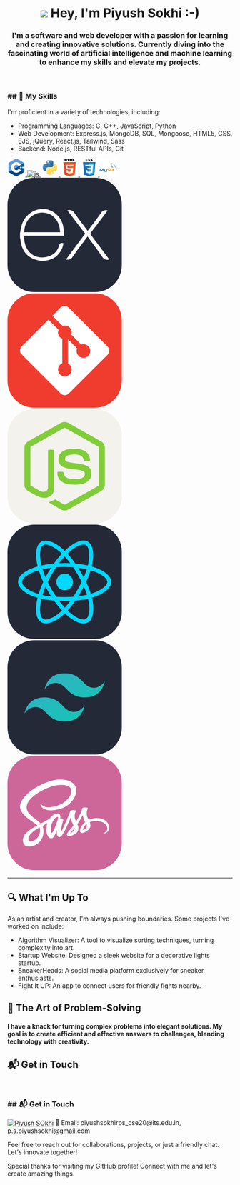<h1 align="center"><img src="https://raw.githubusercontent.com/aemmadi/aemmadi/master/wave.gif" width="60px"> Hey, I'm Piyush Sokhi :-) </h1>
<h3 align="center">I'm a software and web developer with a passion for learning and creating innovative solutions. Currently diving into the fascinating world of artificial intelligence and machine learning to enhance my skills and elevate my projects.</h3>
<br>

<h3 align="left">## 🚀 My Skills</h3>

I'm proficient in a variety of technologies, including:
- Programming Languages: C, C++, JavaScript, Python
- Web Development: Express.js, MongoDB, SQL, Mongoose, HTML5, CSS, EJS, jQuery, React.js, Tailwind, Sass
- Backend: Node.js, RESTful APIs, Git


<p align="left"> 
  <a href="https://www.w3schools.com/cpp/" target="_blank"> <img src="https://raw.githubusercontent.com/devicons/devicon/master/icons/cplusplus/cplusplus-original.svg" alt="cplusplus" width="40" height="40"/> </a>
    <a href="https://www.w3schools.com/js/" target="_blank"><img src="https://cdn.jsdelivr.net/gh/devicons/devicon/icons/javascript/javascript-original.svg" alt="js" width="40" height="40"/> </a>
  <a href="https://www.python.org" target="_blank"> <img src="https://raw.githubusercontent.com/devicons/devicon/master/icons/python/python-original.svg" alt="python" width="40" height="40"/> </a> 
  <a href="https://www.w3schools.com/html/" target="_blank"> <img src="https://raw.githubusercontent.com/devicons/devicon/master/icons/html5/html5-original-wordmark.svg" alt="html5" width="40" height="40"/> </a>
    <a href="https://www.w3schools.com/css/" target="_blank"> <img src="https://raw.githubusercontent.com/devicons/devicon/master/icons/css3/css3-original-wordmark.svg" alt="css3" width="40" height="40"/> </a> 
  <a href="https://www.mysql.com/" target="_blank"> <img src="https://raw.githubusercontent.com/devicons/devicon/master/icons/mysql/mysql-original-wordmark.svg" alt="mysql" width="40" height="40"/> </a>
  <svg xmlns="http://www.w3.org/2000/svg" width="256" height="256" fill="none" viewBox="0 0 256 256"><rect width="256" height="256" fill="#242938" rx="60"/><path fill="#fff" d="M228 182.937C225.089 184.04 221.875 184.037 218.965 182.931C216.056 181.824 213.652 179.69 212.209 176.932C203.146 163.365 193.138 150.41 183.519 137.177L179.348 131.617C167.894 146.963 156.44 161.697 145.987 176.988C144.625 179.624 142.352 181.675 139.59 182.759C136.828 183.844 133.766 183.887 130.975 182.882L173.955 125.223L133.977 73.1236C136.855 72.0845 140.003 72.0702 142.89 73.0832C145.777 74.0962 148.226 76.0744 149.824 78.6838C159.109 92.2506 169.396 105.206 179.626 118.94C189.913 105.317 200.088 92.3062 209.596 78.8506C210.965 76.2574 213.24 74.258 215.988 73.2328C218.735 72.2076 221.764 72.2281 224.497 73.2904L208.984 93.8631C202.034 103.037 195.195 112.267 187.967 121.219C187.384 121.741 186.918 122.379 186.599 123.093C186.28 123.807 186.115 124.58 186.115 125.362C186.115 126.143 186.28 126.916 186.599 127.63C186.918 128.344 187.384 128.982 187.967 129.504C201.256 147.13 214.433 164.811 228 182.937V182.937Z"/><path fill="#fff" d="M28 124.5C29.1676 118.94 29.8905 112.879 31.5029 107.208C41.122 73.0129 80.3214 58.7788 107.288 79.9632C123.079 92.3624 127.027 109.933 126.249 129.727H37.2855C35.8399 165.09 61.3611 186.441 93.9994 175.543C99.2938 173.649 104.033 170.467 107.79 166.283C111.547 162.099 114.202 157.045 115.517 151.578C117.241 146.018 120.021 145.073 125.303 146.685C124.433 153.454 122.04 159.938 118.303 165.649C114.567 171.36 109.584 176.149 103.73 179.657C94.0573 184.947 82.96 187.042 72.0247 185.644C61.0894 184.246 50.8763 179.426 42.8457 171.873C34.9011 162.94 30.0973 151.654 29.1676 139.735C29.1676 137.845 28.4448 135.954 28.0556 134.175C28.0185 130.876 28 127.651 28 124.5ZM37.3967 122.109H117.853C117.352 96.4769 101.172 78.2951 79.5986 78.1283C55.5785 77.7947 38.3976 95.5873 37.3411 121.998L37.3967 122.109Z"/></svg>
<svg xmlns="http://www.w3.org/2000/svg" width="256" height="256" fill="none" viewBox="0 0 256 256"><rect width="256" height="256" fill="#F03C2E" rx="60"/><g clip-path="url(#clip0_7_283)"><path fill="#fff" d="M224.225 119.094L136.906 31.775C135.711 30.5787 134.291 29.6298 132.729 28.9824C131.166 28.3349 129.491 28.0017 127.8 28.0017C126.109 28.0017 124.434 28.3349 122.871 28.9824C121.309 29.6298 119.889 30.5787 118.694 31.775L100.569 49.9L123.569 72.9C128.919 71.025 135.044 72.3062 139.306 76.5687C141.335 78.6014 142.752 81.1638 143.394 83.9632C144.036 86.7626 143.878 89.6862 142.937 92.4L165.106 114.569C170.469 112.719 176.656 113.912 180.937 118.206C182.361 119.63 183.49 121.32 184.26 123.18C185.03 125.04 185.426 127.033 185.426 129.046C185.425 131.059 185.029 133.052 184.258 134.912C183.487 136.771 182.358 138.461 180.934 139.884C179.511 141.308 177.821 142.436 175.961 143.206C174.101 143.977 172.108 144.373 170.095 144.372C168.082 144.372 166.088 143.975 164.229 143.205C162.369 142.434 160.679 141.305 159.256 139.881C154.756 135.381 153.644 128.756 155.919 123.212L135.244 102.537V156.944C136.745 157.686 138.116 158.666 139.306 159.844C140.729 161.267 141.858 162.956 142.629 164.816C143.399 166.675 143.795 168.668 143.795 170.681C143.795 172.694 143.399 174.687 142.629 176.546C141.858 178.406 140.729 180.096 139.306 181.519C137.883 182.942 136.193 184.071 134.334 184.841C132.474 185.611 130.481 186.008 128.469 186.008C126.456 186.008 124.463 185.611 122.604 184.841C120.744 184.071 119.054 182.942 117.631 181.519C116.206 180.096 115.076 178.407 114.305 176.548C113.533 174.688 113.136 172.694 113.136 170.681C113.136 168.668 113.533 166.675 114.305 164.815C115.076 162.955 116.206 161.266 117.631 159.844C119.112 158.369 120.756 157.25 122.65 156.5V101.587C120.825 100.837 119.112 99.7312 117.631 98.2437C115.479 96.0943 114.016 93.3526 113.428 90.3684C112.841 87.3841 113.155 84.2924 114.331 81.4875L91.6437 58.8125L31.7687 118.625C30.5716 119.821 29.6219 121.241 28.9739 122.804C28.3259 124.367 27.9924 126.042 27.9924 127.734C27.9924 129.426 28.3259 131.102 28.9739 132.665C29.6219 134.228 30.5716 135.648 31.7687 136.844L119.094 224.156C120.289 225.352 121.709 226.301 123.271 226.949C124.834 227.596 126.509 227.929 128.2 227.929C129.891 227.929 131.566 227.596 133.129 226.949C134.691 226.301 136.111 225.352 137.306 224.156L224.225 137.375C225.422 136.179 226.372 134.759 227.02 133.196C227.668 131.633 228.001 129.958 228.001 128.266C228.001 126.574 227.668 124.898 227.02 123.335C226.372 121.772 225.422 120.352 224.225 119.156"/></g><defs><clipPath id="clip0_7_283"><rect width="200" height="200" fill="#fff" transform="translate(28 28)"/></clipPath></defs></svg>
  <svg xmlns="http://www.w3.org/2000/svg" width="256" height="256" fill="none" viewBox="0 0 256 256"><rect width="256" height="256" fill="#F4F2ED" rx="60"/><path fill="#81CD39" d="M119.878 31.1164C124.797 28.3008 131.203 28.2883 136.117 31.1164C160.839 45.0855 185.569 59.0332 210.287 73.0108C214.937 75.6296 218.046 80.8038 217.999 86.1608V170.206C218.034 175.785 214.617 181.083 209.712 183.642C185.071 197.535 160.442 211.444 135.805 225.337C130.786 228.207 124.251 227.986 119.387 224.88C112 220.598 104.6 216.336 97.2121 212.058C95.7022 211.158 94.0004 210.442 92.9345 208.978C93.8766 207.708 95.5618 207.55 96.9309 206.995C100.014 206.014 102.847 204.44 105.679 202.913C106.396 202.423 107.27 202.611 107.957 203.049C114.274 206.671 120.536 210.399 126.874 213.986C128.226 214.767 129.595 213.73 130.751 213.086C154.931 199.419 179.141 185.805 203.318 172.134C204.214 171.703 204.709 170.752 204.636 169.771C204.653 142.046 204.64 114.317 204.645 86.5918C204.747 85.4785 204.103 84.455 203.096 83.999C178.541 70.1702 153.997 56.3205 129.446 42.4882C128.575 41.8893 127.426 41.8878 126.554 42.4837C102.002 56.3205 77.4638 70.1832 52.9124 84.011C51.9092 84.4675 51.236 85.4745 51.3554 86.5918C51.3596 114.317 51.3554 142.046 51.3554 169.775C51.2682 170.756 51.801 171.687 52.6906 172.109C59.2422 175.824 65.8024 179.513 72.3582 183.216C76.0516 185.203 80.5863 186.385 84.6555 184.862C88.2463 183.574 90.7633 179.909 90.6948 176.097C90.7288 148.534 90.6778 120.967 90.7203 93.4078C90.6309 92.1841 91.7912 91.1731 92.981 91.2885C96.1292 91.267 99.281 91.2461 102.429 91.297C103.743 91.267 104.647 92.5847 104.485 93.8174C104.472 121.555 104.519 149.293 104.464 177.03C104.472 184.423 101.435 192.467 94.5973 196.084C86.1737 200.447 75.7619 199.522 67.4399 195.338C60.2355 191.742 53.3603 187.498 46.2838 183.646C41.3661 181.101 37.966 175.782 38.0006 170.207V86.1608C37.949 80.6929 41.1825 75.4248 45.9764 72.8445C70.6133 58.9408 95.2461 45.0261 119.878 31.1164Z"/><path fill="#81CD39" d="M141.372 89.3351C152.117 88.6433 163.62 88.9255 173.289 94.2185C180.776 98.2754 184.926 106.789 185.058 115.106C184.849 116.227 183.676 116.846 182.605 116.769C179.488 116.765 176.369 116.812 173.252 116.748C171.929 116.799 171.161 115.58 170.995 114.411C170.099 110.431 167.928 106.49 164.183 104.57C158.433 101.692 151.767 101.837 145.496 101.897C140.92 102.139 135.998 102.536 132.12 105.227C129.143 107.266 128.239 111.382 129.301 114.697C130.303 117.077 133.05 117.845 135.298 118.553C148.248 121.94 161.97 121.602 174.671 126.059C179.931 127.876 185.075 131.409 186.875 136.915C189.23 144.295 188.198 153.115 182.947 159.039C178.689 163.914 172.488 166.568 166.303 168.009C158.075 169.844 149.536 169.891 141.18 169.076C133.323 168.18 125.146 166.116 119.081 160.763C113.894 156.259 111.361 149.241 111.612 142.469C111.672 141.325 112.811 140.527 113.907 140.621C117.046 140.596 120.186 140.587 123.325 140.626C124.579 140.536 125.509 141.62 125.573 142.802C126.152 146.593 127.577 150.573 130.883 152.82C137.264 156.937 145.271 156.655 152.577 156.77C158.629 156.502 165.424 156.421 170.364 152.42C172.97 150.138 173.742 146.32 173.038 143.036C172.275 140.263 169.374 138.971 166.883 138.126C154.1 134.083 140.224 135.55 127.565 130.977C122.425 129.161 117.455 125.727 115.481 120.447C112.726 112.974 113.988 103.73 119.789 98.0061C125.445 92.312 133.609 90.1192 141.372 89.3346V89.3351"/></svg>
<svg xmlns="http://www.w3.org/2000/svg" width="256" height="256" fill="none" viewBox="0 0 256 256"><rect width="256" height="256" fill="#242938" rx="60"/><path fill="#00D8FF" d="M128.001 146.951C138.305 146.951 146.657 138.598 146.657 128.295C146.657 117.992 138.305 109.639 128.001 109.639C117.698 109.639 109.345 117.992 109.345 128.295C109.345 138.598 117.698 146.951 128.001 146.951Z"/><path fill-rule="evenodd" stroke="#00D8FF" stroke-width="8.911" d="M128.002 90.3633C153.05 90.3633 176.319 93.9575 193.864 99.9976C215.003 107.275 228 118.306 228 128.295C228 138.704 214.226 150.423 191.525 157.944C174.363 163.63 151.779 166.598 128.002 166.598C103.624 166.598 80.5389 163.812 63.1834 157.881C41.2255 150.376 28 138.506 28 128.295C28 118.387 40.4096 107.441 61.2515 100.175C78.8617 94.0353 102.705 90.3633 127.998 90.3633H128.002Z" clip-rule="evenodd"/><path fill-rule="evenodd" stroke="#00D8FF" stroke-width="8.911" d="M94.9811 109.438C107.495 87.7402 122.232 69.3783 136.23 57.1971C153.094 42.5206 169.144 36.7728 177.796 41.7623C186.813 46.9623 190.084 64.7496 185.259 88.1712C181.614 105.879 172.9 126.925 161.021 147.523C148.842 168.641 134.897 187.247 121.09 199.315C103.619 214.587 86.7284 220.114 77.8833 215.013C69.3003 210.067 66.0181 193.846 70.1356 172.161C73.6145 153.838 82.3451 131.349 94.977 109.438L94.9811 109.438Z" clip-rule="evenodd"/><path fill-rule="evenodd" stroke="#00D8FF" stroke-width="8.911" d="M95.0123 147.578C82.4633 125.904 73.9194 103.962 70.3531 85.7517C66.0602 63.8109 69.0954 47.0355 77.7401 42.0315C86.7485 36.8163 103.792 42.866 121.674 58.7437C135.194 70.7479 149.077 88.8052 160.99 109.383C173.204 130.481 182.358 151.856 185.919 169.844C190.425 192.608 186.778 210.001 177.941 215.116C169.367 220.08 153.676 214.825 136.945 200.427C122.809 188.263 107.685 169.468 95.0123 147.578Z" clip-rule="evenodd"/></svg>
  <svg xmlns="http://www.w3.org/2000/svg" width="256" height="256" fill="none" viewBox="0 0 256 256"><rect width="256" height="256" fill="#242938" rx="60"/><path fill="url(#paint0_linear_2_119)" fill-rule="evenodd" d="M83 110C88.9991 86.0009 104.001 74 128 74C164 74 168.5 101 186.5 105.5C198.501 108.501 209 104.001 218 92C212.001 115.999 196.999 128 173 128C137 128 132.5 101 114.5 96.5C102.499 93.4991 92 97.9991 83 110ZM38 164C43.9991 140.001 59.0009 128 83 128C119 128 123.5 155 141.5 159.5C153.501 162.501 164 158.001 173 146C167.001 169.999 151.999 182 128 182C92 182 87.5 155 69.5 150.5C57.4991 147.499 47 151.999 38 164Z" clip-rule="evenodd"/><defs><linearGradient id="paint0_linear_2_119" x1="86.5" x2="163.5" y1="74" y2="185.5" gradientUnits="userSpaceOnUse"><stop stop-color="#32B1C1"/><stop offset="1" stop-color="#14C6B7"/></linearGradient></defs></svg>
<svg xmlns="http://www.w3.org/2000/svg" width="256" height="256" fill="none" viewBox="0 0 256 256"><rect width="256" height="256" fill="#CD6799" rx="60"/><g clip-path="url(#clip0_137_201)"><path fill="#fff" d="M200.107 139.163C193.133 139.199 187.073 140.879 181.998 143.361C180.136 139.674 178.274 136.388 177.945 133.978C177.58 131.167 177.142 129.451 177.58 126.092C178.018 122.733 179.99 117.951 179.953 117.586C179.917 117.22 179.515 115.505 175.499 115.468C171.483 115.432 168.015 116.235 167.613 117.294C167.211 118.352 166.445 120.762 165.934 123.245C165.24 126.896 157.901 139.93 153.703 146.757C152.352 144.092 151.184 141.755 150.928 139.893C150.563 137.082 150.125 135.366 150.563 132.007C151.001 128.648 152.973 123.865 152.936 123.5C152.9 123.135 152.498 121.419 148.482 121.383C144.466 121.346 140.997 122.149 140.596 123.208C140.194 124.267 139.756 126.75 138.916 129.159C138.077 131.569 128.329 153.329 125.773 158.951C124.459 161.835 123.327 164.135 122.524 165.705C122.524 165.705 122.487 165.815 122.378 165.997C121.684 167.348 121.282 168.078 121.282 168.078C121.282 168.078 121.282 168.078 121.282 168.115C120.735 169.101 120.15 170.013 119.858 170.013C119.639 170.013 119.238 167.385 119.931 163.807C121.392 156.249 124.86 144.493 124.824 144.092C124.824 143.873 125.481 141.828 122.56 140.769C119.712 139.71 118.69 141.463 118.434 141.463C118.179 141.463 117.996 142.084 117.996 142.084C117.996 142.084 121.173 128.867 111.936 128.867C106.167 128.867 98.2081 135.183 94.2651 140.879C91.7824 142.23 86.4885 145.114 80.8295 148.217C78.6755 149.422 76.4484 150.627 74.3673 151.759C74.2213 151.613 74.0753 151.43 73.9292 151.284C62.7573 139.345 42.0928 130.912 42.969 114.884C43.2976 109.042 45.3056 93.7083 82.655 75.0883C113.396 59.9368 137.858 64.1354 142.093 73.4454C148.153 86.7349 128.986 111.415 97.2224 114.993C85.1012 116.344 78.7485 111.671 77.1421 109.919C75.4626 108.093 75.2071 107.984 74.5864 108.349C73.5641 108.896 74.2213 110.539 74.5864 111.488C75.5356 113.971 79.4422 118.352 86.0504 120.506C91.892 122.405 106.094 123.464 123.29 116.819C142.531 109.371 157.573 88.6699 153.155 71.3278C148.738 53.7302 119.53 47.9251 91.892 57.7462C75.4626 63.5878 57.6459 72.7882 44.831 84.7634C29.6065 99.0022 27.1968 111.379 28.1826 116.563C31.724 134.964 57.0983 146.939 67.2479 155.811C66.7368 156.103 66.2622 156.359 65.8606 156.578C60.7857 159.097 41.4356 169.21 36.6163 179.908C31.1399 192.029 37.4926 200.718 41.6912 201.886C54.7251 205.501 68.1242 199.002 75.3166 188.268C82.509 177.534 81.6328 163.588 78.3104 157.199C78.2739 157.126 78.2374 157.053 78.1643 156.98C79.4787 156.213 80.8295 155.41 82.1439 154.643C84.7361 153.11 87.2917 151.686 89.4823 150.517C88.241 153.913 87.3283 157.965 86.8901 163.807C86.3425 170.671 89.1537 179.579 92.8412 183.084C94.4842 184.617 96.4192 184.654 97.6605 184.654C101.969 184.654 103.904 181.076 106.058 176.841C108.686 171.656 111.06 165.632 111.06 165.632C111.06 165.632 108.102 181.916 116.134 181.916C119.055 181.916 122.012 178.119 123.327 176.184C123.327 176.22 123.327 176.22 123.327 176.22C123.327 176.22 123.4 176.111 123.546 175.855C123.838 175.38 124.02 175.088 124.02 175.088C124.02 175.088 124.02 175.052 124.02 175.015C125.189 172.971 127.817 168.334 131.724 160.63C136.762 150.7 141.618 138.287 141.618 138.287C141.618 138.287 142.056 141.317 143.553 146.355C144.429 149.313 146.255 152.562 147.715 155.702C146.547 157.345 145.817 158.257 145.817 158.257C145.817 158.257 145.817 158.257 145.853 158.294C144.904 159.535 143.882 160.886 142.75 162.2C138.77 166.947 134.024 172.387 133.367 173.957C132.6 175.819 132.783 177.169 134.243 178.265C135.302 179.068 137.2 179.177 139.135 179.068C142.713 178.812 145.233 177.936 146.474 177.388C148.409 176.695 150.673 175.636 152.79 174.066C156.697 171.182 159.07 167.056 158.851 161.616C158.741 158.622 157.755 155.629 156.551 152.817C156.916 152.306 157.244 151.795 157.609 151.284C163.78 142.266 168.562 132.372 168.562 132.372C168.562 132.372 169 135.402 170.497 140.441C171.227 142.996 172.724 145.771 174.039 148.473C168.234 153.183 164.656 158.659 163.378 162.237C161.078 168.882 162.867 171.875 166.262 172.569C167.796 172.898 169.986 172.168 171.593 171.474C173.637 170.817 176.047 169.685 178.347 168.005C182.253 165.121 186.014 161.105 185.795 155.665C185.685 153.183 185.028 150.736 184.115 148.363C189.044 146.319 195.397 145.187 203.502 146.136C220.881 148.181 224.313 159.024 223.655 163.588C222.998 168.151 219.347 170.634 218.142 171.401C216.938 172.168 216.536 172.423 216.646 172.971C216.792 173.774 217.376 173.737 218.398 173.591C219.822 173.336 227.525 169.904 227.854 161.507C228.402 150.773 218.179 139.053 200.107 139.163ZM66.0431 184.362C60.2746 190.641 52.2425 193.015 48.7741 191.007C45.0501 188.852 46.5105 179.579 53.5933 172.934C57.9015 168.882 63.4509 165.121 67.1384 162.821C67.9781 162.31 69.2195 161.58 70.7164 160.667C70.9719 160.521 71.118 160.448 71.118 160.448C71.41 160.265 71.7021 160.083 71.9942 159.9C74.5864 169.393 72.1037 177.754 66.0431 184.362ZM108.029 155.811C106.021 160.704 101.823 173.226 99.2669 172.533C97.0763 171.948 95.7255 162.456 98.8288 153.073C100.399 148.363 103.721 142.741 105.656 140.55C108.796 137.045 112.264 135.877 113.104 137.301C114.163 139.163 109.271 152.744 108.029 155.811ZM142.677 172.387C141.837 172.825 141.034 173.117 140.669 172.898C140.413 172.752 141.034 172.168 141.034 172.168C141.034 172.168 145.379 167.494 147.095 165.377C148.08 164.135 149.249 162.675 150.49 161.032C150.49 161.178 150.49 161.361 150.49 161.507C150.49 167.093 145.087 170.853 142.677 172.387ZM169.402 166.289C168.781 165.851 168.891 164.391 170.972 159.827C171.775 158.038 173.674 155.045 176.923 152.16C177.288 153.329 177.544 154.46 177.507 155.519C177.471 162.566 172.432 165.194 169.402 166.289Z"/></g><defs><clipPath id="clip0_137_201"><rect width="200" height="149.909" fill="#fff" transform="translate(28 53)"/></clipPath></defs></svg>
</p>
<hr>


## 🔍 What I'm Up To

As an artist and creator, I'm always pushing boundaries. Some projects I've worked on include:
- Algorithm Visualizer: A tool to visualize sorting techniques, turning complexity into art.
- Startup Website: Designed a sleek website for a decorative lights startup.
- SneakerHeads: A social media platform exclusively for sneaker enthusiasts.
- Fight It UP: An app to connect users for friendly fights nearby.

## 🎨 The Art of Problem-Solving

<h4>I have a knack for turning complex problems into elegant solutions. My goal is to create efficient and effective answers to challenges, blending technology with creativity.</h4>

## 📬 Get in Touch
<br>
<h3 align="left">## 📬 Get in Touch</h3>
<p align="left">
<a href="https://www.linkedin.com/in/piyush-sokhi-8585957809/" target="blank"><img align="center" src="https://raw.githubusercontent.com/rahuldkjain/github-profile-readme-generator/master/src/images/icons/Social/linked-in-alt.svg" alt="Piyush SOkhi" height="30" width="40" /></a>
📧 Email: piyushsokhirps_cse20@its.edu.in, p.s.piyushsokhi@gmail.com
<!-- 💼 LinkedIn: [Piyush Sokhi](https://www.linkedin.com/in/piyush-sokhi-8585957809/) -->

Feel free to reach out for collaborations, projects, or just a friendly chat. Let's innovate together!

Special thanks for visiting my GitHub profile! Connect with me and let's create amazing things.
